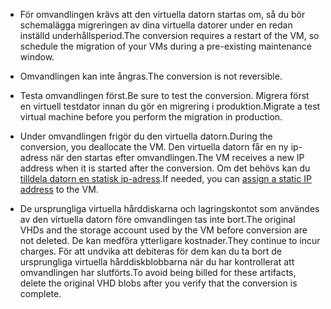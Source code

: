 
* <span data-ttu-id="45bac-101">För omvandlingen krävs att den virtuella datorn startas om, så du bör schemalägga migreringen av dina virtuella datorer under en redan inställd underhållsperiod.</span><span class="sxs-lookup"><span data-stu-id="45bac-101">The conversion requires a restart of the VM, so schedule the migration of your VMs during a pre-existing maintenance window.</span></span> 

* <span data-ttu-id="45bac-102">Omvandlingen kan inte ångras.</span><span class="sxs-lookup"><span data-stu-id="45bac-102">The conversion is not reversible.</span></span> 

* <span data-ttu-id="45bac-103">Testa omvandlingen först.</span><span class="sxs-lookup"><span data-stu-id="45bac-103">Be sure to test the conversion.</span></span> <span data-ttu-id="45bac-104">Migrera först en virtuell testdator innan du gör en migrering i produktion.</span><span class="sxs-lookup"><span data-stu-id="45bac-104">Migrate a test virtual machine before you perform the migration in production.</span></span>

* <span data-ttu-id="45bac-105">Under omvandlingen frigör du den virtuella datorn.</span><span class="sxs-lookup"><span data-stu-id="45bac-105">During the conversion, you deallocate the VM.</span></span> <span data-ttu-id="45bac-106">Den virtuella datorn får en ny ip-adress när den startas efter omvandlingen.</span><span class="sxs-lookup"><span data-stu-id="45bac-106">The VM receives a new IP address when it is started after the conversion.</span></span> <span data-ttu-id="45bac-107">Om det behövs kan du [tilldela datorn en statisk ip-adress](../articles/virtual-network/virtual-network-ip-addresses-overview-arm.md).</span><span class="sxs-lookup"><span data-stu-id="45bac-107">If needed, you can [assign a static IP address](../articles/virtual-network/virtual-network-ip-addresses-overview-arm.md) to the VM.</span></span>

* <span data-ttu-id="45bac-108">De ursprungliga virtuella hårddiskarna och lagringskontot som användes av den virtuella datorn före omvandlingen tas inte bort.</span><span class="sxs-lookup"><span data-stu-id="45bac-108">The original VHDs and the storage account used by the VM before conversion are not deleted.</span></span> <span data-ttu-id="45bac-109">De kan medföra ytterligare kostnader.</span><span class="sxs-lookup"><span data-stu-id="45bac-109">They continue to incur charges.</span></span> <span data-ttu-id="45bac-110">För att undvika att debiteras för dem kan du ta bort de ursprungliga virtuella hårddiskblobbarna när du har kontrollerat att omvandlingen har slutförts.</span><span class="sxs-lookup"><span data-stu-id="45bac-110">To avoid being billed for these artifacts, delete the original VHD blobs after you verify that the conversion is complete.</span></span>

